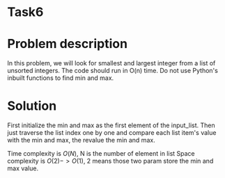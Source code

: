 # Task6 
# Problem description 
In this problem, we will look for smallest and largest integer from a list of unsorted integers.
The code should run in O(n) time. Do not use Python's inbuilt functions to find min and max.

# Solution
First initialize the min and max as the first element of the input_list. Then just traverse the list index one by one and compare each list item's value with the min and max, the revalue the min and max.

Time complexity is $O(N)$, N is the number of element in list
Space complexity is $O(2)->O(1)$, 2 means those two param store the min and max value.